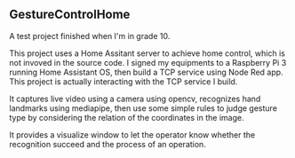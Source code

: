 ## GestureControlHome
A test project finished when I'm in grade 10.

This project uses a Home Assitant server to achieve home control, which is not invoved in the source code. I signed my equipments to a Raspberry Pi 3 running Home Assistant OS, then build a TCP service using Node Red app. This project is actually interacting with the TCP service I build.

It captures live video using a camera using opencv, recognizes hand landmarks using mediapipe, then use some simple rules to judge gesture type by considering the relation of the coordinates in the image.

It provides a visualize window to let the operator know whether the recognition succeed and the process of an operation.

